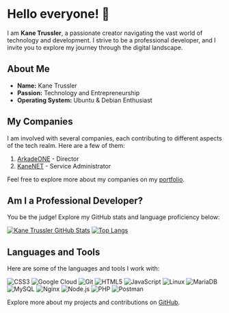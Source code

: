# Hello everyone! 👋

I am **Kane Trussler**, a passionate creator navigating the vast world of technology and development. I strive to be a professional developer, and I invite you to explore my journey through the digital landscape.

## About Me

- **Name:** Kane Trussler
- **Passion:** Technology and Entrepreneurship
- **Operating System:** Ubuntu & Debian Enthusiast

## My Companies

I am involved with several companies, each contributing to different aspects of the tech realm. Here are a few of them:

1. [ArkadeONE](https://arkade.one) - Director
2. [KaneNET](https://kanenet.cloud) - Service Administrator

Feel free to explore more about my companies on my [portfolio](https://kanetrussler.com).

## Am I a Professional Developer?

You be the judge! Explore my GitHub stats and language proficiency below:

[![Kane Trussler GitHub Stats](https://github-readme-stats.vercel.app/api?username=REALKANE123&show_icons=true&theme=codeSTACKr)](https://github.com/REALKANE123)
[![Top Langs](https://github-readme-stats.vercel.app/api/top-langs/?username=REALKANE123&layout=compact&theme=codeSTACKr&langs_count=8)](https://github.com/REALKANE123)

## Languages and Tools

Here are some of the languages and tools I work with:

![CSS3](https://img.shields.io/badge/-CSS3-1572B6?style=flat-square&logo=css3&logoColor=white)
![Google Cloud](https://img.shields.io/badge/Google%20Cloud-4285F4?style=flat-square&logo=google-cloud&logoColor=white)
![Git](https://img.shields.io/badge/-Git-F05032?style=flat-square&logo=git&logoColor=white)
![HTML5](https://img.shields.io/badge/-HTML5-E34F26?style=flat-square&logo=html5&logoColor=white)
![JavaScript](https://img.shields.io/badge/-JavaScript-F7DF1E?style=flat-square&logo=javascript&logoColor=black)
![Linux](https://img.shields.io/badge/-Linux-FCC624?style=flat-square&logo=linux&logoColor=black)
![MariaDB](https://img.shields.io/badge/-MariaDB-003545?style=flat-square&logo=mariadb&logoColor=white)
![MySQL](https://img.shields.io/badge/-MySQL-4479A1?style=flat-square&logo=mysql&logoColor=white)
![Nginx](https://img.shields.io/badge/-Nginx-009639?style=flat-square&logo=nginx&logoColor=white)
![Node.js](https://img.shields.io/badge/-Node.js-339933?style=flat-square&logo=node.js&logoColor=white)
![PHP](https://img.shields.io/badge/-PHP-777BB4?style=flat-square&logo=php&logoColor=white)
![Postman](https://img.shields.io/badge/Postman-FF6C37?style=flat-square&logo=postman&logoColor=white)

Explore more about my projects and contributions on [GitHub](https://github.com/REALKANE123).
